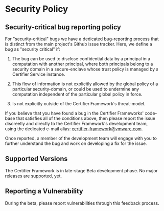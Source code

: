 # Security Policy

## Security-critical bug reporting policy

For "security-critical" bugs we have a dedicated bug-reporting
process that is distinct from the main project's Github issue
tracker. Here, we define a bug as "security critical" if:

1. The bug can be used to disclose confidential data by a principal
   in a computation with another principal, where both principals
   belong to a security domain in a secure-enclave whose trust
   policy is managed by a Certifier Service instance.

2. This flow of information is not explicitly allowed by the global
   policy of a particular security-domain, or could be used to
   undermine any computation independent of the particular global
   policy in force.

3. Is not explicitly outside of the Certifier Framework's threat-model.

If you believe that you have found a bug in the Certifier Frameworks'
code-base that satisfies all of the conditions above, then please
report the issue discreetly and directly to the Certifier Framework's
development team, using the dedicated e-mail alias: certifier-framework@vmware.com.

Once reported, a member of the development team will engage with you to
further understand the bug and work on developing a fix for the
issue.

## Supported Versions

The Certifier Framework is in late-stage Beta development phase. No major releases are supported, yet.

## Reporting a Vulnerability

During the beta, please report vulnerabilities through this feedback process.
